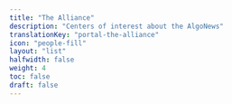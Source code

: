 ```yaml
---
title: "The Alliance"
description: "Centers of interest about the AlgoNews"
translationKey: "portal-the-alliance"
icon: "people-fill"
layout: "list"
halfwidth: false
weight: 4
toc: false
draft: false
---
```

